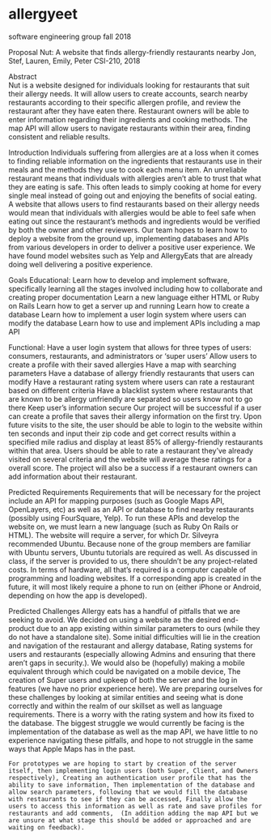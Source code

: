 # allergyeet
software engineering group fall 2018

Proposal 
Nut: A website that finds allergy-friendly restaurants nearby
Jon, Stef, Lauren, Emily, Peter
CSI-210, 2018

Abstract  
	Nut is a website designed for individuals looking for restaurants that suit their allergy needs. It will allow users to create accounts, search nearby restaurants according to their specific allergen profile, and review the restaurant after they have eaten there. Restaurant owners will be able to enter information regarding their ingredients and cooking methods. The map API will allow users to navigate restaurants within their area, finding consistent and reliable results. 

Introduction 
	Individuals suffering from allergies are at a loss when it comes to finding reliable information on the ingredients that restaurants use in their meals and the methods they use to cook each menu item. An unreliable restaurant means that individuals with allergies aren’t able to trust that what they are eating is safe. This often leads to simply cooking at home for every single meal instead of going out and enjoying the benefits of social eating. A website that allows users to find restaurants based on their allergy needs would mean that individuals with allergies would be able to feel safe when eating out since the restaurant’s methods and ingredients would be verified by both the owner and other reviewers. Our team hopes to learn how to deploy a website from the ground up, implementing databases and APIs from various developers in order to deliver a positive user experience. We have found model websites such as Yelp and AllergyEats that are already doing well delivering a positive experience. 


Goals
Educational:
Learn how to develop and implement software, specifically learning all the stages involved including how to collaborate and creating proper documentation
Learn a new language either HTML or Ruby on Rails
Learn how to get a server up and running
Learn how to create a database
Learn how to implement a user login system where users can modify the database
Learn how to use and implement APIs including a map API

Functional:
Have a user login system that allows for three types of users: consumers, restaurants, and administrators or ‘super users’
Allow users to create a profile with their saved allergies
Have a map with searching parameters
Have a database of allergy friendly restaurants that users can modify
Have a restaurant rating system where users can rate a restaurant based on different criteria
Have a blacklist system where restaurants that are known to be allergy unfriendly are separated so users know not to go there
Keep user’s information secure
Our project will be successful if a user can create a profile that saves their allergy information on the first try. Upon future visits to the site, the user should be able to login to the website within ten seconds and input their zip code and get correct results within a specified mile radius and display at least 85% of allergy-friendly restaurants within that area. Users should be able to rate a restaurant they’ve already visited on several criteria and the website will average these ratings for a overall score. The project will also be a success if a restaurant owners can add information about their restaurant.

Predicted Requirements
	Requirements that will be necessary for the project include an API for mapping purposes (such as Google Maps API, OpenLayers, etc) as well as an API or database to find nearby restaurants (possibly using FourSquare, Yelp).  To run these APIs and develop the website on, we must learn a new language (such as Ruby On Rails or HTML). The website will require a server, for which Dr. Silveyra recommended Ubuntu. Because none of the group members are familiar with Ubuntu servers, Ubuntu tutorials are required as well. As discussed in class, if the server is provided to us, there shouldn’t be any project-related costs. In terms of hardware, all that’s required is a computer capable of programming and loading websites. If a corresponding app is created in the future, it will most likely require a phone to run on (either iPhone or Android, depending on how the app is developed). 
 
Predicted Challenges
 	Allergy eats has a handful of pitfalls that we are seeking to avoid.  We decided on using a website as the desired end-product due to an app existing within similar parameters to ours  (while they do not have a standalone site).  Some initial difficulties will lie in the creation and navigation of the restaurant and allergy database, Rating systems for users and restaurants (especially allowing Admins and ensuring that there aren’t gaps in security.).  We would also be (hopefully) making a mobile equivalent through which could be navigated on a mobile device, The creation of Super users and upkeep of both the server and the log in features (we have no prior experience here).  We are preparing ourselves for these challenges by looking at similar entities and seeing what is done correctly and within the realm of our skillset as well as language requirements.  There is a worry with the rating system and how its fixed to the database.  The biggest struggle we would currently be facing is the implementation of the database as well as the map API, we have little to no experience navigating these pitfalls, and hope to not struggle in the same ways that Apple Maps has in the past.

	For prototypes we are hoping to start by creation of the server itself, then implementing login users (both Super, Client, and Owners respectively), Creating an authentication user profile that has the ability to save information, Then implementation of the database and allow search parameters, following that we would fill the database with restaurants to see if they can be accessed, Finally allow the users to access this information as well as rate and save profiles for restaurants and add comments,  (In addition adding the map API but we are unsure at what stage this should be added or approached and are waiting on feedback).


